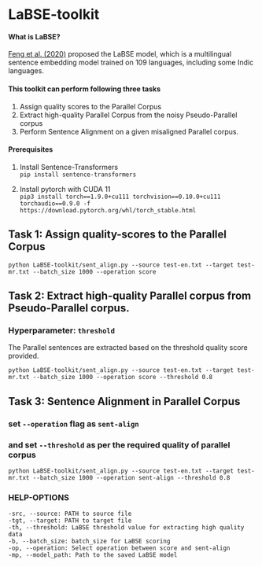 # LaBSE-toolkit

#### What is LaBSE?
[Feng et al. (2020)](https://aclanthology.org/2022.acl-long.62.pdf) proposed the LaBSE model, which is a multilingual sentence embedding model trained on 109 languages, including some Indic languages.


#### This toolkit can perform following three tasks
  1. Assign quality scores to the Parallel Corpus
  2. Extract high-quality Parallel Corpus from the noisy Pseudo-Parallel corpus
  3. Perform Sentence Alignment on a given misaligned Parallel corpus.
  

#### Prerequisites

1. Install Sentence-Transformers  
`pip install sentence-transformers`    

2. Install pytorch with CUDA 11  
`pip3 install torch==1.9.0+cu111 torchvision==0.10.0+cu111 torchaudio==0.9.0 -f https://download.pytorch.org/whl/torch_stable.html`  

## Task 1: Assign quality-scores to the Parallel Corpus  
```
python LaBSE-toolkit/sent_align.py --source test-en.txt --target test-mr.txt --batch_size 1000 --operation score
```

## Task 2: Extract high-quality Parallel corpus from Pseudo-Parallel corpus.
### Hyperparameter: `threshold`  
The Parallel sentences are extracted based on the threshold quality score provided.  

```
python LaBSE-toolkit/sent_align.py --source test-en.txt --target test-mr.txt --batch_size 1000 --operation score --threshold 0.8
```

## Task 3: Sentence Alignment in Parallel Corpus  
### set `--operation` flag as `sent-align`  
### and set `--threshold` as per the required quality of parallel corpus  

```
python LaBSE-toolkit/sent_align.py --source test-en.txt --target test-mr.txt --batch_size 1000 --operation sent-align --threshold 0.8
```

### HELP-OPTIONS

```
-src, --source: PATH to source file
-tgt, --target: PATH to target file
-th, --threshold: LaBSE threshold value for extracting high quality data
-b, --batch_size: batch_size for LaBSE scoring 
-op, --operation: Select operation between score and sent-align
-mp, --model_path: Path to the saved LaBSE model

```



